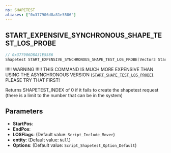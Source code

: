 ```yaml
---
ns: SHAPETEST
aliases: ["0x377906d8a31e5586"]
---
```

## START_EXPENSIVE_SYNCHRONOUS_SHAPE_TEST_LOS_PROBE

```c
// 0x377906D8A31E5586
Shapetest START_EXPENSIVE_SYNCHRONOUS_SHAPE_TEST_LOS_PROBE(Vector3 StartPos, Vector3 EndPos, int LOSFlags, Entity entity, int Options);
```

!!!!! WARNING !!!!! THIS COMMAND IS MUCH MORE EXPENSIVE THAN USING THE ASYNCHRONOUS VERSION ([`START_SHAPE_TEST_LOS_PROBE`](#_0x7EE9F5D83DD4F90E)). PLEASE TRY THAT FIRST!

Returns SHAPETEST_INDEX of 0 if it fails to create the shapetest request (there is a limit to the number that can be in the system)


## Parameters
* **StartPos**: 
* **EndPos**: 
* **LOSFlags**: (Default value: `Script_Include_Mover`)
* **entity**: (Default value: `Null`)
* **Options**: (Default value: `Script_Shapetest_Option_Default`)
